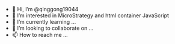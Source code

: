 - 👋 Hi, I’m @qinggong19044
- 👀 I’m interested in MicroStrategy and html container JavaScript 
- 🌱 I’m currently learning ...
- 💞️ I’m looking to collaborate on ...
- 📫 How to reach me ...

<!---
qinggong19044/qinggong19044 is a ✨ special ✨ repository because its `README.md` (this file) appears on your GitHub profile.
You can click the Preview link to take a look at your changes.
--->
